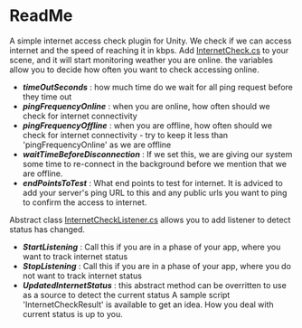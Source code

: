 # ReadMe

A simple internet access check plugin for Unity. We check if we can access internet and the speed of reaching it in kbps.
Add [InternetCheck.cs](./Runtime/Scripts/InternetCheck.cs) to your scene, and it will start monitoring weather you are online.
the variables allow you to decide how often you want to check accessing online.  
- ***timeOutSeconds*** : how much time do we wait for all ping request before they time out
- ***pingFrequencyOnline*** : when you are online, how often should we check for internet connectivity
- ***pingFrequencyOffline*** : when you are offline, how often should we check for internet connectivity - try to keep it less than 'pingFrequencyOnline' as we are offline
- ***waitTimeBeforeDisconnection*** : If we set this, we are giving our system some time to re-connect in the background before we mention that we are offline.
- ***endPointsToTest*** : What end points to test for internet. It is adviced to add your server's ping URL to this and any public urls you want to ping to confirm the access to internet.


Abstract class [InternetCheckListener.cs](./Runtime/Scripts/InternetCheckListener.cs) allows you to add listener to detect status has changed.
- ***StartListening*** : Call this if you are in a phase of your app, where you want to track internet status
- ***StopListening*** : Call this if you are in a phase of your app, where you do not want to track internet status
- ***UpdatedInternetStatus*** : this abstract method can be overritten to use as a source to detect the current status
A sample script 'InternetCheckResult' is available to get an idea. How you deal with current status is up to you.
